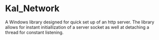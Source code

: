# Kal_Network
A Windows library designed for quick set up of an http server. The library allows for instant initiallization of a server socket as well at detaching a thread for constant listening.
